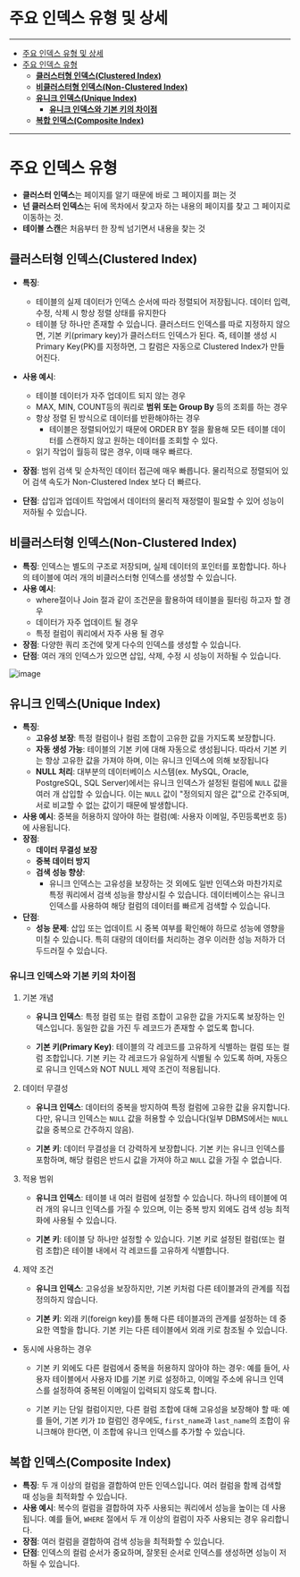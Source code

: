 # 주요 인덱스 유형 및 상세

---
- [주요 인덱스 유형 및 상세](#주요-인덱스-유형-및-상세)
- [주요 인덱스 유형](#주요-인덱스-유형)
  - [**클러스터형 인덱스(Clustered Index)**](#클러스터형-인덱스clustered-index)
  - [**비클러스터형 인덱스(Non-Clustered Index)**](#비클러스터형-인덱스non-clustered-index)
  - [**유니크 인덱스(Unique Index)**](#유니크-인덱스unique-index)
    - [**유니크 인덱스와 기본 키의 차이점**](#유니크-인덱스와-기본-키의-차이점)
  - [**복합 인덱스(Composite Index)**](#복합-인덱스composite-index)

---

# 주요 인덱스 유형

- **클러스터 인덱스**는 페이지를 알기 때문에 바로 그 페이지를 펴는 것
- **넌 클러스터 인덱스**는 뒤에 목차에서 찾고자 하는 내용의 페이지를 찾고 그 페이지로 이동하는 것.
- **테이블 스캔**은 처음부터 한 장씩 넘기면서 내용을 찾는 것

## **클러스터형 인덱스(Clustered Index)**

- **특징**: 
  - 테이블의 실제 데이터가 인덱스 순서에 따라 정렬되어 저장됩니다. 데이터 입력, 수정, 삭제 시 항상 정렬 상태를 유지한다
  - 테이블 당 하나만 존재할 수 있습니다. 클러스터드 인덱스를 따로 지정하지 않으면, 기본 키(primary key)가 클러스터드 인덱스가 된다. 즉, 테이블 생성 시 Primary Key(PK)를 지정하면, 그 칼럼은 자동으로 Clustered Index가 만들어진다.

- **사용 예시**: 
  - 테이블 데이터가 자주 업데이트 되지 않는 경우
  - MAX, MIN, COUNT등의 쿼리로 **범위 또는 Group By** 등의 조회를 하는 경우
  - 항상 정렬 된 방식으로 데이터를 반환해야하는 경우
    - 테이블은 정렬되어있기 때문에 ORDER BY 절을 활용해 모든 테이블 데이터를 스캔하지 않고 원하는 데이터를 조회할 수 있다.
  - 읽기 작업이 월등히 많은 경우, 이때 매우 빠르다.

- **장점**: 범위 검색 및 순차적인 데이터 접근에 매우 빠릅니다. 물리적으로 정렬되어 있어 검색 속도가 Non-Clustered Index 보다 더 빠르다.

- **단점**: 삽입과 업데이트 작업에서 데이터의 물리적 재정렬이 필요할 수 있어 성능이 저하될 수 있습니다.

## **비클러스터형 인덱스(Non-Clustered Index)**

- **특징**: 인덱스는 별도의 구조로 저장되며, 실제 데이터의 포인터를 포함합니다. 하나의 테이블에 여러 개의 비클러스터형 인덱스를 생성할 수 있습니다.
- **사용 예시**: 
  - where절이나 Join 절과 같이 조건문을 활용하여 테이블을 필터링 하고자 할 경우
  - 데이터가 자주 업데이트 될 경우
  - 특정 컬럼이 쿼리에서 자주 사용 될 경우
- **장점**: 다양한 쿼리 조건에 맞게 다수의 인덱스를 생성할 수 있습니다.
- **단점**: 여러 개의 인덱스가 있으면 삽입, 삭제, 수정 시 성능이 저하될 수 있습니다.

![image](https://github.com/user-attachments/assets/bf8cef83-6095-4eb4-b248-3267f2ea905b)

## **유니크 인덱스(Unique Index)**

- **특징**: 
  - **고유성 보장**: 특정 컬럼이나 컬럼 조합이 고유한 값을 가지도록 보장합니다.
  - **자동 생성 가능**: 테이블의 기본 키에 대해 자동으로 생성됩니다. 따라서 기본 키는 항상 고유한 값을 가져야 하며, 이는 유니크 인덱스에 의해 보장됩니다
  - **NULL 처리**: 대부분의 데이터베이스 시스템(ex. MySQL, Oracle, PostgreSQL, SQL Server)에서는 유니크 인덱스가 설정된 컬럼에 `NULL` 값을 여러 개 삽입할 수 있습니다. 이는 `NULL` 값이 "정의되지 않은 값"으로 간주되며, 서로 비교할 수 없는 값이기 때문에 발생합니다.
- **사용 예시**: 중복을 허용하지 않아야 하는 컬럼(예: 사용자 이메일, 주민등록번호 등)에 사용됩니다.
- **장점**: 
  - **데이터 무결성 보장**
  - **중복 데이터 방지**
  - **검색 성능 향상**:
    - 유니크 인덱스는 고유성을 보장하는 것 외에도 일반 인덱스와 마찬가지로 특정 쿼리에서 검색 성능을 향상시킬 수 있습니다. 데이터베이스는 유니크 인덱스를 사용하여 해당 컬럼의 데이터를 빠르게 검색할 수 있습니다.
- **단점**: 
  - **성능 문제**: 삽입 또는 업데이트 시 중복 여부를 확인해야 하므로 성능에 영향을 미칠 수 있습니다. 특히 대량의 데이터를 처리하는 경우 이러한 성능 저하가 더 두드러질 수 있습니다.

### **유니크 인덱스와 기본 키의 차이점**

1. 기본 개념

   - **유니크 인덱스**: 특정 컬럼 또는 컬럼 조합이 고유한 값을 가지도록 보장하는 인덱스입니다. 동일한 값을 가진 두 레코드가 존재할 수 없도록 합니다.

   - **기본 키(Primary Key)**: 테이블의 각 레코드를 고유하게 식별하는 컬럼 또는 컬럼 조합입니다. 기본 키는 각 레코드가 유일하게 식별될 수 있도록 하며, 자동으로 유니크 인덱스와 NOT NULL 제약 조건이 적용됩니다.

2. 데이터 무결성

   - **유니크 인덱스**: 데이터의 중복을 방지하여 특정 컬럼에 고유한 값을 유지합니다. 다만, 유니크 인덱스는 `NULL` 값을 허용할 수 있습니다(일부 DBMS에서는 `NULL` 값을 중복으로 간주하지 않음).

   - **기본 키**: 데이터 무결성을 더 강력하게 보장합니다. 기본 키는 유니크 인덱스를 포함하며, 해당 컬럼은 반드시 값을 가져야 하고 `NULL` 값을 가질 수 없습니다.

3. 적용 범위

   - **유니크 인덱스**: 테이블 내 여러 컬럼에 설정할 수 있습니다. 하나의 테이블에 여러 개의 유니크 인덱스를 가질 수 있으며, 이는 중복 방지 외에도 검색 성능 최적화에 사용될 수 있습니다.

   - **기본 키**: 테이블 당 하나만 설정할 수 있습니다. 기본 키로 설정된 컬럼(또는 컬럼 조합)은 테이블 내에서 각 레코드를 고유하게 식별합니다.

4. 제약 조건

   - **유니크 인덱스**: 고유성을 보장하지만, 기본 키처럼 다른 테이블과의 관계를 직접 정의하지 않습니다.

   - **기본 키**: 외래 키(foreign key)를 통해 다른 테이블과의 관계를 설정하는 데 중요한 역할을 합니다. 기본 키는 다른 테이블에서 외래 키로 참조될 수 있습니다.

- 동시에 사용하는 경우

  - 기본 키 외에도 다른 컬럼에서 중복을 허용하지 않아야 하는 경우: 예를 들어, 사용자 테이블에서 사용자 ID를 기본 키로 설정하고, 이메일 주소에 유니크 인덱스를 설정하여 중복된 이메일이 입력되지 않도록 합니다.

  - 기본 키는 단일 컬럼이지만, 다른 컬럼 조합에 대해 고유성을 보장해야 할 때: 예를 들어, 기본 키가 `ID` 컬럼인 경우에도, `first_name`과 `last_name`의 조합이 유니크해야 한다면, 이 조합에 유니크 인덱스를 추가할 수 있습니다.

## **복합 인덱스(Composite Index)**

- **특징**: 두 개 이상의 컬럼을 결합하여 만든 인덱스입니다. 여러 컬럼을 함께 검색할 때 성능을 최적화할 수 있습니다.
- **사용 예시**: 복수의 컬럼을 결합하여 자주 사용되는 쿼리에서 성능을 높이는 데 사용됩니다. 예를 들어, `WHERE` 절에서 두 개 이상의 컬럼이 자주 사용되는 경우 유리합니다.
- **장점**: 여러 컬럼을 결합하여 검색 성능을 최적화할 수 있습니다.
- **단점**: 인덱스의 컬럼 순서가 중요하며, 잘못된 순서로 인덱스를 생성하면 성능이 저하될 수 있습니다.